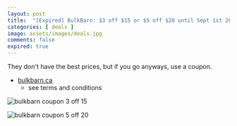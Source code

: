 ```yaml
---
layout: post
title:  "[Expired] BulkBarn: $3 off $15 or $5 off $20 until Sept 1st 2024"
categories: [ deals ]
image: assets/images/deals.jpg
comments: false
expired: true
---
```


They don't have the best prices, but if you go anyways, use a coupon.

- [bulkbarn.ca](https://www.bulkbarn.ca/en/Coupons)
    - see terms and conditions


![bulkbarn coupon 3 off 15](https://www.bulkbarn.ca/BulkBarn/media/web_coupon/ENG_F0524_3OFF15.PNG)

![bulkbarn coupon 5 off 20](https://www.bulkbarn.ca/BulkBarn/media/web_coupon/ENG_F0524_5OFF20.PNG)


